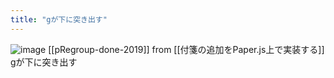 ```yaml
---
title: "gが下に突き出す"
---
```


![image](https://gyazo.com/92c4ab6c4022d96d5f07421588038299/thumb/1000)
[[pRegroup-done-2019]]
from [[付箋の追加をPaper.js上で実装する]]
gが下に突き出す